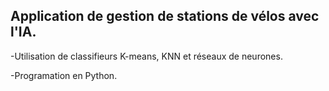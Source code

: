 <h2> Application de gestion  de stations de vélos avec l'IA. </h2>
<p>-Utilisation de classifieurs K-means, KNN et réseaux de neurones.</p>
<p>-Programation en Python.</p>
